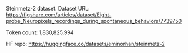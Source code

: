 Steinmetz-2 dataset. Dataset URL: https://figshare.com/articles/dataset/Eight-probe_Neuropixels_recordings_during_spontaneous_behaviors/7739750

Token count: 1,830,825,994

HF repo: https://huggingface.co/datasets/eminorhan/steinmetz-2
